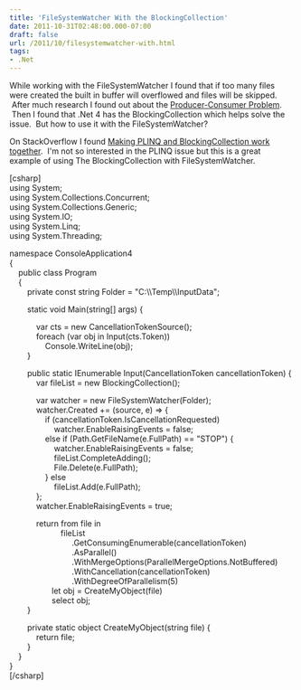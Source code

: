 ```yaml
---
title: 'FileSystemWatcher With the BlockingCollection'
date: 2011-10-31T02:48:00.000-07:00
draft: false
url: /2011/10/filesystemwatcher-with.html
tags: 
- .Net
---
```


While working with the FileSystemWatcher I found that if too many files were created the built in buffer will overflowed and files will be skipped.  After much research I found out about the [Producer-Consumer Problem](http://en.wikipedia.org/wiki/Producer-consumer_problem "Producer-Consumer Problem").  Then I found that .Net 4 has the BlockingCollection which helps solve the issue.  But how to use it with the FileSystemWatcher?  
  
On StackOverflow I found [Making PLINQ and BlockingCollection work together](http://stackoverflow.com/questions/7533067/making-plinq-and-blockingcollection-work-together "Making PLINQ and
      BlockingCollection work together").  I'm not so interested in the PLINQ issue but this is a great example of using The BlockingCollection with FileSystemWatcher.  
  
\[csharp\]  
using System;  
using System.Collections.Concurrent;  
using System.Collections.Generic;  
using System.IO;  
using System.Linq;  
using System.Threading;  
  
namespace ConsoleApplication4  
{  
    public class Program  
    {  
        private const string Folder = "C:\\\\Temp\\\\InputData";  
  
        static void Main(string\[\] args) {  
  
            var cts = new CancellationTokenSource();  
            foreach (var obj in Input(cts.Token))  
                Console.WriteLine(obj);  
        }  
  
        public static IEnumerable<object> Input(CancellationToken cancellationToken) {  
            var fileList = new BlockingCollection<string>();  
  
            var watcher = new FileSystemWatcher(Folder);  
            watcher.Created += (source, e) => {  
                if (cancellationToken.IsCancellationRequested)  
                    watcher.EnableRaisingEvents = false;  
                else if (Path.GetFileName(e.FullPath) == "STOP") {  
                    watcher.EnableRaisingEvents = false;  
                    fileList.CompleteAdding();  
                    File.Delete(e.FullPath);  
                } else  
                    fileList.Add(e.FullPath);  
            };  
            watcher.EnableRaisingEvents = true;  
  
            return from file in  
                       fileList  
                            .GetConsumingEnumerable(cancellationToken)  
                            .AsParallel()  
                            .WithMergeOptions(ParallelMergeOptions.NotBuffered)  
                            .WithCancellation(cancellationToken)  
                            .WithDegreeOfParallelism(5)  
                   let obj = CreateMyObject(file)  
                   select obj;  
        }  
  
        private static object CreateMyObject(string file) {  
            return file;  
        }  
    }  
}  
\[/csharp\]